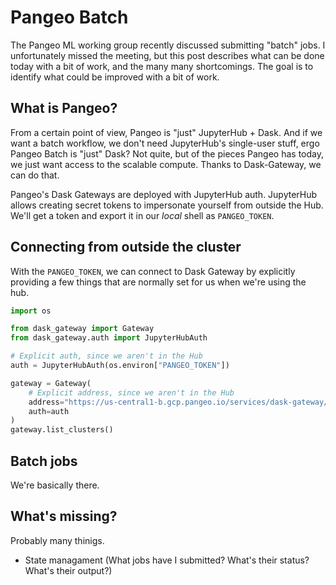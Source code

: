 # Pangeo Batch

The Pangeo ML working group recently discussed submitting "batch" jobs. I
unfortunately missed the meeting, but this post describes what can be done
today with a bit of work, and the many many shortcomings. The goal is to
identify what could be improved with a bit of work.

## What is Pangeo?

From a certain point of view, Pangeo is "just" JupyterHub + Dask. And if we
want a batch workflow, we don't need JupyterHub's single-user stuff, ergo Pangeo
Batch is "just" Dask? Not quite, but of the pieces Pangeo has today, we just
want access to the scalable compute. Thanks to Dask-Gateway, we can do that.

Pangeo's Dask Gateways are deployed with JupyterHub auth. JupyterHub allows
creating secret tokens to impersonate yourself from outside the Hub. We'll
get a token and export it in our *local* shell as `PANGEO_TOKEN`.

## Connecting from outside the cluster

With the `PANGEO_TOKEN`, we can connect to Dask Gateway by explicitly providing
a few things that are normally set for us when we're using the hub.

```python
import os

from dask_gateway import Gateway
from dask_gateway.auth import JupyterHubAuth

# Explicit auth, since we aren't in the Hub
auth = JupyterHubAuth(os.environ["PANGEO_TOKEN"])

gateway = Gateway(
    # Explicit address, since we aren't in the Hub
    address="https://us-central1-b.gcp.pangeo.io/services/dask-gateway/",
    auth=auth
)
gateway.list_clusters()
```

## Batch jobs

We're basically there.

## What's missing?

Probably many thinigs.

* State managament (What jobs have I submitted? What's their status? What's their output?)
